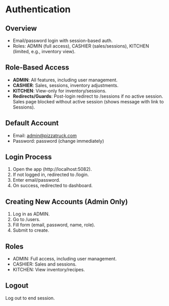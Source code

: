 # Authentication

## Overview

- Email/password login with session-based auth.
- Roles: ADMIN (full access), CASHIER (sales/sessions), KITCHEN (limited, e.g., inventory view).

## Role-Based Access

- **ADMIN**: All features, including user management.
- **CASHIER**: Sales, sessions, inventory adjustments.
- **KITCHEN**: View-only for inventory/sessions.
- **Redirects/Guards**: Post-login redirect to /sessions if no active session. Sales page blocked without active session (shows message with link to Sessions).

## Default Account

- Email: admin@pizzatruck.com
- Password: password (change immediately)

## Login Process

1. Open the app (http://localhost:5082).
2. If not logged in, redirected to /login.
3. Enter email/password.
4. On success, redirected to dashboard.

## Creating New Accounts (Admin Only)

1. Log in as ADMIN.
2. Go to /users.
3. Fill form (email, password, name, role).
4. Submit to create.

## Roles

- ADMIN: Full access, including user management.
- CASHIER: Sales and sessions.
- KITCHEN: View inventory/recipes.

## Logout

Log out to end session.
